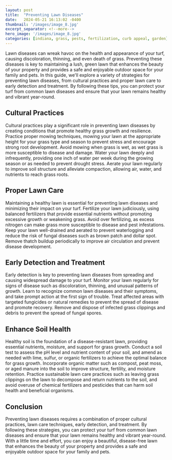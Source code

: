```yaml
---
layout: post
title:  "Preventing Lawn Diseases"
date:   2024-05-21 16:13:02 -0400
thumbnail: '/images/image_8.jpg'
excerpt_separator: <!--more-->
hero_image: '/images/image_8.jpg'
categories: [indiana, grass, pests, fertilization, curb appeal, garden]
---
```

Lawn diseases can wreak havoc on the health and appearance of your turf, causing discoloration, thinning, and even death of grass.<!--more--> Preventing these diseases is key to maintaining a lush, green lawn that enhances the beauty of your property and provides a safe and enjoyable outdoor space for your family and pets. In this guide, we'll explore a variety of strategies for preventing lawn diseases, from cultural practices and proper lawn care to early detection and treatment. By following these tips, you can protect your turf from common lawn diseases and ensure that your lawn remains healthy and vibrant year-round.

## Cultural Practices
Cultural practices play a significant role in preventing lawn diseases by creating conditions that promote healthy grass growth and resilience. Practice proper mowing techniques, mowing your lawn at the appropriate height for your grass type and season to prevent stress and encourage strong root development. Avoid mowing when grass is wet, as wet grass is more susceptible to disease and damage. Water your lawn deeply and infrequently, providing one inch of water per week during the growing season or as needed to prevent drought stress. Aerate your lawn regularly to improve soil structure and alleviate compaction, allowing air, water, and nutrients to reach grass roots.

## Proper Lawn Care
Maintaining a healthy lawn is essential for preventing lawn diseases and minimizing their impact on your turf. Fertilize your lawn judiciously, using balanced fertilizers that provide essential nutrients without promoting excessive growth or weakening grass. Avoid over fertilizing, as excess nitrogen can make grass more susceptible to disease and pest infestations. Keep your lawn well-drained and aerated to prevent waterlogging and reduce the risk of fungal diseases such as brown patch and dollar spot. Remove thatch buildup periodically to improve air circulation and prevent disease development.

## Early Detection and Treatment
Early detection is key to preventing lawn diseases from spreading and causing widespread damage to your turf. Monitor your lawn regularly for signs of disease such as discoloration, thinning, and unusual patterns of growth. Learn to recognize common lawn diseases and their symptoms, and take prompt action at the first sign of trouble. Treat affected areas with targeted fungicides or natural remedies to prevent the spread of disease and promote recovery. Remove and dispose of infected grass clippings and debris to prevent the spread of fungal spores.

## Enhance Soil Health
Healthy soil is the foundation of a disease-resistant lawn, providing essential nutrients, moisture, and support for grass growth. Conduct a soil test to assess the pH level and nutrient content of your soil, and amend as needed with lime, sulfur, or organic fertilizers to achieve the optimal balance for grass growth. Incorporate organic matter such as compost, peat moss, or aged manure into the soil to improve structure, fertility, and moisture retention. Practice sustainable lawn care practices such as leaving grass clippings on the lawn to decompose and return nutrients to the soil, and avoid overuse of chemical fertilizers and pesticides that can harm soil health and beneficial organisms.

## Conclusion
Preventing lawn diseases requires a combination of proper cultural practices, lawn care techniques, early detection, and treatment. By following these strategies, you can protect your turf from common lawn diseases and ensure that your lawn remains healthy and vibrant year-round. With a little time and effort, you can enjoy a beautiful, disease-free lawn that enhances the beauty of your property and provides a safe and enjoyable outdoor space for your family and pets.

